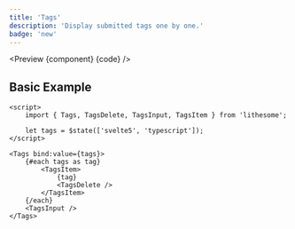 ```yaml
---
title: 'Tags'
description: 'Display submitted tags one by one.'
badge: 'new'
---
```


<script>
	import {ComponentAPI, Preview} from '$site/index.ts';

	import api from './api';
	import {default as component} from './component.svelte';
	import {default as code} from './component.svelte?raw';
</script>

<Preview {component} {code} />

## Basic Example

```svelte
<script>
	import { Tags, TagsDelete, TagsInput, TagsItem } from 'lithesome';

	let tags = $state(['svelte5', 'typescript']);
</script>

<Tags bind:value={tags}>
	{#each tags as tag}
		<TagsItem>
			{tag}
			<TagsDelete />
		</TagsItem>
	{/each}
	<TagsInput />
</Tags>
```

<ComponentAPI data={api} />

